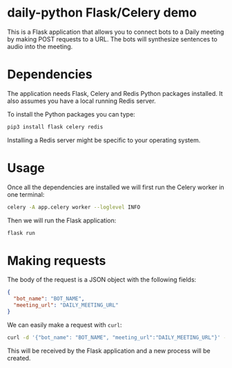 # daily-python Flask/Celery demo

This is a Flask application that allows you to connect bots to a Daily meeting
by making POST requests to a URL. The bots will synthesize sentences to audio
into the meeting.

# Dependencies

The application needs Flask, Celery and Redis Python packages installed. It also
assumes you have a local running Redis server.

To install the Python packages you can type:

```bash
pip3 install flask celery redis
```

Installing a Redis server might be specific to your operating system.

# Usage

Once all the dependencies are installed we will first run the Celery worker in
one terminal:

```bash
celery -A app.celery worker --loglevel INFO
```

Then we will run the Flask application:

```bash
flask run
```

# Making requests

The body of the request is a JSON object with the following fields:

```json
{
  "bot_name": "BOT_NAME",
  "meeting_url": "DAILY_MEETING_URL"
}
```

We can easily make a request with `curl`:

```bash
curl -d '{"bot_name": "BOT_NAME", "meeting_url":"DAILY_MEETING_URL"}' -H "Content-Type: application/json" -X POST http://localhost:5000
```

This will be received by the Flask application and a new process will be
created.
